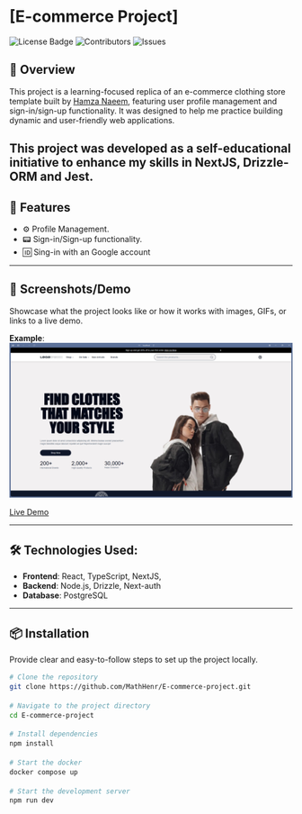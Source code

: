 # [E-commerce Project]

![License Badge](https://img.shields.io/badge/license-MIT-blue.svg)
![Contributors](https://img.shields.io/github/contributors/MathHenr/E-commerce-project.svg)
![Issues](https://img.shields.io/github/issues/MathHenr/E-commerce-project.svg)

## 🌟 Overview
This project is a learning-focused replica of an e-commerce clothing store template built by [Hamza Naeem](https://www.figma.com/community/file/1273571982885059508/e-commerce-website-template-freebie), featuring user profile management and sign-in/sign-up functionality. It was designed to help me practice building dynamic and user-friendly web applications.

This project was developed as a self-educational initiative to enhance my skills in NextJS, Drizzle-ORM and Jest.
---

## 🚀 Features
- ⚙ Profile Management.
- 📟 Sign-in/Sign-up functionality.
- 🆔 Sing-in with an Google account
---

## 📸 Screenshots/Demo
Showcase what the project looks like or how it works with images, GIFs, or links to a live demo.

**Example**:
![Screenshot](./public/image.png)

[Live Demo](https://your-project-demo-link.com)

---

## 🛠️ Technologies Used:
- **Frontend**: React, TypeScript, NextJS,
- **Backend**: Node.js, Drizzle, Next-auth
- **Database**: PostgreSQL

---

## 📦 Installation
Provide clear and easy-to-follow steps to set up the project locally.

```bash
# Clone the repository
git clone https://github.com/MathHenr/E-commerce-project.git

# Navigate to the project directory
cd E-commerce-project

# Install dependencies
npm install

# Start the docker 
docker compose up 

# Start the development server
npm run dev
